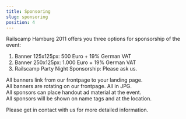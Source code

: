 ```yaml
---
title: Sponsoring
slug: sponsoring
position: 4
---
```


Railscamp Hamburg 2011 offers you three options for sponsorship of the event:

1. Banner 125x125px: 500 Euro + 19% German VAT
1. Banner 250x125px: 1.000 Euro + 19% German VAT
1. Railscamp Party Night Sponsorship: Please ask us.

All banners link from our frontpage to your landing page.  
All banners are rotating on our frontpage. All in JPG.  
All sponsors can place handout ad material at the event.  
All sponsors will be shown on name tags and at the location.

Please get in contact with us for more detailed information.
